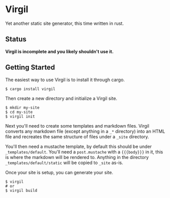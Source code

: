 Virgil
======

Yet another static site generator, this time written in rust.

Status
------

**Virgil is incomplete and you likely shouldn't use it.**


Getting Started
---------------
The easiest way to use Virgil is to install it through cargo.

```
$ cargo install virgil
```

Then create a new directory and initialize a Virgil site.

```
$ mkdir my-site
$ cd my-site
$ virgil init
```

Next you'll need to create some templates and markdown files. Virgil converts
any markdown file (except anything in a `_*` directory) into an HTML file and
recreates the same structure of files under a `_site` directory.

You'll then need a mustache template, by default this should be under
`_templates/default`. You'll need a `post.mustache` with a `{{{body}}}` in it,
this is where the markdown will be rendered to. Anything in the directory
`_templates/default/static` will be copied to `_site` as-is.

Once your site is setup, you can generate your site.

```
$ virgil
# or
$ virgil build
```
